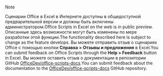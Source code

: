 > [!NOTE]
> <span data-ttu-id="001de-101">Сценарии Office в Excel в Интернете доступны в общедоступной предварительной версии и должны быть включены администратором.</span><span class="sxs-lookup"><span data-stu-id="001de-101">Office Scripts in Excel on the web is in public preview.</span></span> <span data-ttu-id="001de-102">Описанные здесь возможности могут быть изменены по мере разработки этой функции.</span><span class="sxs-lookup"><span data-stu-id="001de-102">The functionality described here is subject to change as the feature develops.</span></span> <span data-ttu-id="001de-103">Вы можете отправить отзыв о сценариях Office с помощью кнопки **Справка > Отзывы и предложения** в Excel.</span><span class="sxs-lookup"><span data-stu-id="001de-103">You can submit feedback on Office Scripts through the **Help > Feedback** button in Excel.</span></span> <span data-ttu-id="001de-104">Вы можете оставить отзыв о документации в репозитории GitHub [OfficeDev/office-scripts-docs](https://github.com/OfficeDev/office-scripts-docs/issues).</span><span class="sxs-lookup"><span data-stu-id="001de-104">You can submit feedback about the documentation to the [OfficeDev/office-scripts-docs](https://github.com/OfficeDev/office-scripts-docs/issues) GitHub repository.</span></span>
